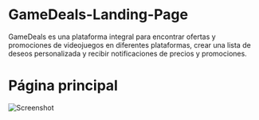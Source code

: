 # GameDeals-Landing-Page
GameDeals es una plataforma integral para encontrar ofertas y promociones de videojuegos en diferentes plataformas, crear una lista de deseos personalizada y recibir notificaciones de precios y promociones.

# Página principal
![Screenshot](image.png)
